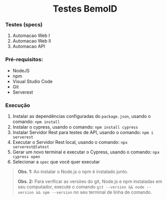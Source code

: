 <h1 align="center">Testes BemolD</h1>

### Testes (specs)

1. Automacao Web I
2. Automacao Web II
3. Automacao API

### Pré-requisitos:

- NodeJS
- npm
- Visual Studio Code
- Git
- Serverest

### Execução

1. Instalar as dependências configuradas do `package.json`, usando o comando: `npm install`
2. Instalar o cypress, usando o comando: `npm install cypress`
3. Instalar Servidor Rest para testes de API, usando o comando: `npm i serverest`
4. Executar o Servidor Rest local, usando o comando: `npx serverest@latest`
5. Gerar um novo terminal e executar o Cypress, usando o comando: `npx cypress open`
6. Selecionar a `spec` que você quer executar

> **Obs. 1:** Ao instalar o Node.js o npm é instalado junto.
>
> **Obs. 2:** Para verificar as versões do git, Node.js e npm instaladas em seu computador, execute o comando `git --version && node --version && npm --version` no seu terminal de linha de comando.
